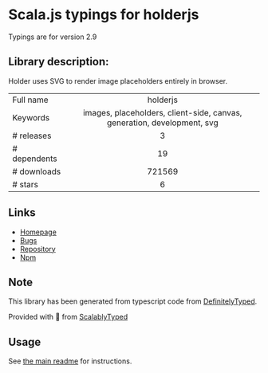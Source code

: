 
# Scala.js typings for holderjs

Typings are for version 2.9

## Library description:
Holder uses SVG to render image placeholders entirely in browser.

|                    |                 |
| ------------------ | :-------------: |
| Full name          | holderjs |
| Keywords           | images, placeholders, client-side, canvas, generation, development, svg |
| # releases         | 3 |
| # dependents       | 19 |
| # downloads        | 721569 |
| # stars            | 6 |

## Links
- [Homepage](http://holderjs.com)
- [Bugs](https://github.com/imsky/holder/issues)
- [Repository](https://github.com/imsky/holder)
- [Npm](https://www.npmjs.com/package/holderjs)
    


## Note
This library has been generated from typescript code from [DefinitelyTyped](https://definitelytyped.org).

Provided with :purple_heart: from [ScalablyTyped](https://github.com/oyvindberg/ScalablyTyped)

## Usage
See [the main readme](../../readme.md) for instructions.


